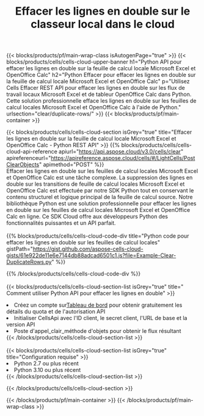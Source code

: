 ﻿---
title:  Effacer les lignes en double sur le classeur local dans le cloud
description: API Cloud et SDK pour effacer les lignes en double sur Microsoft Excel et OpenOffice Calc. Effacez les lignes en double sur les feuilles de calcul locales par le Cells Cloud API. Le SDK prend en charge les types de langages de développement. Ils incluent Android, C#, Go, Java, NodeJS, Perl, PHP, Python, Ruby et Swift.
url: /fr/python/clear/duplicate-rows/
---
{{< blocks/products/pf/main-wrap-class isAutogenPage="true" >}}
{{< blocks/products/cells/cells-cloud-upper-banner h1="Python API pour effacer les lignes en double sur la feuille de calcul locale Microsoft Excel et OpenOffice Calc" h2="Python Effacer pour effacer les lignes en double sur la feuille de calcul locale Microsoft Excel et OpenOffice Calc" p="Utilisez Cells Effacer REST API pour effacer les lignes en double sur les flux de travail locaux Microsoft Excel et de tableur OpenOffice Calc dans Python. Cette solution professionnelle efface les lignes en double sur les feuilles de calcul locales Microsoft Excel et OpenOffice Calc à l\'aide de Python." urlsection="clear/duplicate-rows/" >}}
{{< blocks/products/pf/main-container >}}

{{< blocks/products/cells/cells-cloud-section isGrey="true" title="Effacer les lignes en double sur la feuille de calcul locale Microsoft Excel et OpenOffice Calc - Python REST API" >}}
{{% blocks/products/cells/cells-cloud-api-reference apiurl="https://api.aspose.cloud/v3.0/cells/clear" apireferenceurl="https://apireference.aspose.cloud/cells/#/LightCells/PostClearObjects" apimethod="POST" %}}
<br/>
Effacer les lignes en double sur les feuilles de calcul locales Microsoft Excel et OpenOffice Calc est une tâche complexe. La suppression des lignes en double sur les transitions de feuille de calcul locales Microsoft Excel et OpenOffice Calc est effectuée par notre SDK Python tout en conservant le contenu structurel et logique principal de la feuille de calcul source. Notre bibliothèque Python est une solution professionnelle pour effacer les lignes en double sur les feuilles de calcul locales Microsoft Excel et OpenOffice Calc en ligne. Ce SDK Cloud offre aux développeurs Python des fonctionnalités puissantes et un API parfait.
<br/>
<br/>
{{% blocks/products/cells/cells-cloud-code-div title="Python code pour effacer les lignes en double sur les feuilles de calcul locales" gistPath="https://gist.github.com/aspose-cells-cloud-gists/61e922de11e6e7144db88adcad6501c1.js?file=Example-Clear-DuplicateRows.py" %}}
  
{{% /blocks/products/cells/cells-cloud-code-div %}}
<br/>
<br/>
{{< blocks/products/cells/cells-cloud-section-list isGrey="true" title=" Comment utiliser Python API pour effacer les lignes en double" >}}
<li> Créez un compte sur<a href="https://dashboard.aspose.cloud/">Tableau de bord</a> pour obtenir gratuitement les détails du quota et de l'autorisation API</li>
<li>Initialiser CellsApi avec l'ID client, le secret client, l'URL de base et la version API</li>
<li>Poste d'appel_clair_méthode d'objets pour obtenir le flux résultant</li>
{{< /blocks/products/cells/cells-cloud-section-list >}}
<br/>
<br/>
{{< blocks/products/cells/cells-cloud-section-list isGrey="true" title="Configuration requise" >}}
<li>Python 2.7 ou plus récent</li>
<li>Python 3.10 ou plus récent</li>
{{< /blocks/products/cells/cells-cloud-section-list >}}

{{< /blocks/products/cells/cells-cloud-section >}}

{{< /blocks/products/pf/main-container >}}
{{< /blocks/products/pf/main-wrap-class >}}
